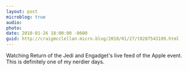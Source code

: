```yaml
---
layout: post
microblog: true
audio: 
photo: 
date: 2010-01-26 18:00:00 -0600
guid: http://craigmcclellan.micro.blog/2010/01/27/t8287543109.html
---
```

Watching Return of the Jedi and Engadget's live feed of the Apple event.  This is definitely one of my nerdier days.
